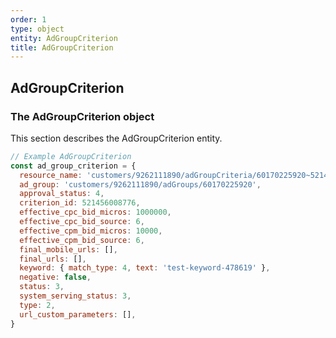 ```yaml
---
order: 1
type: object
entity: AdGroupCriterion
title: AdGroupCriterion
---
```


## AdGroupCriterion

### The AdGroupCriterion object

This section describes the AdGroupCriterion entity.

```javascript
// Example AdGroupCriterion
const ad_group_criterion = {
  resource_name: 'customers/9262111890/adGroupCriteria/60170225920~521456008776',
  ad_group: 'customers/9262111890/adGroups/60170225920',
  approval_status: 4,
  criterion_id: 521456008776,
  effective_cpc_bid_micros: 1000000,
  effective_cpc_bid_source: 6,
  effective_cpm_bid_micros: 10000,
  effective_cpm_bid_source: 6,
  final_mobile_urls: [],
  final_urls: [],
  keyword: { match_type: 4, text: 'test-keyword-478619' },
  negative: false,
  status: 3,
  system_serving_status: 3,
  type: 2,
  url_custom_parameters: [],
}
```
